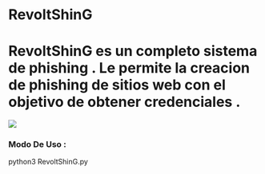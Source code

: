 # RevoltShinG
<h1>RevoltShinG es un completo sistema de phishing . Le permite la creacion de phishing de sitios web con el objetivo de obtener credenciales .</h1>
<img src="https://github.com/error404-notfound/RevoltShinG/blob/master/Captura%20de%20pantalla%20de%202019-07-30%2014-30-48.png">
<h3> Modo De Uso : </h3>
python3 RevoltShinG.py
